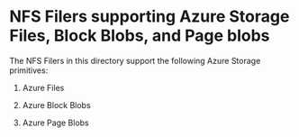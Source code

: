 # NFS Filers supporting Azure Storage Files, Block Blobs, and Page blobs

The NFS Filers in this directory support the following Azure Storage primitives:

1. Azure Files

2. Azure Block Blobs

3. Azure Page Blobs
